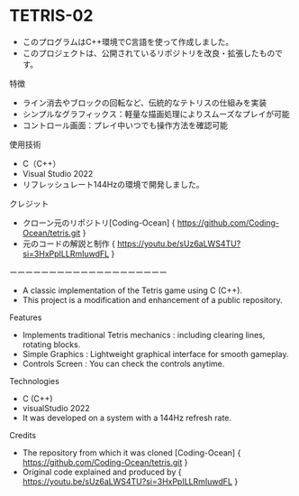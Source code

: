 ﻿# TETRIS-02
- このプログラムはC++環境でC言語を使って作成しました。 
- このプロジェクトは、公開されているリポジトリを改良・拡張したものです。


特徴
- ライン消去やブロックの回転など、伝統的なテトリスの仕組みを実装
- シンプルなグラフィックス：軽量な描画処理によりスムーズなプレイが可能
- コントロール画面：プレイ中いつでも操作方法を確認可能


使用技術
- C（C++）
- Visual Studio 2022
- リフレッシュレート144Hzの環境で開発しました。


クレジット
- クローン元のリポジトリ[Coding-Ocean] { https://github.com/Coding-Ocean/tetris.git }
- 元のコードの解説と制作 { https://youtu.be/sUz6aLWS4TU?si=3HxPpILLRmIuwdFL }

ーーーーーーーーーーーーーーーーーーーー

- A classic implementation of the Tetris game using C (C++).
- This project is a modification and enhancement of a public repository.

Features
-  Implements traditional Tetris mechanics : including clearing lines, rotating blocks.
-  Simple Graphics : Lightweight graphical interface for smooth gameplay.
-  Controls Screen : You can check the controls anytime.

Technologies
- C (C++)
- visualStudio 2022
- It was developed on a system with a 144Hz refresh rate.

Credits
- The repository from which it was cloned [Coding-Ocean] { https://github.com/Coding-Ocean/tetris.git }
- Original code explained and produced by { https://youtu.be/sUz6aLWS4TU?si=3HxPpILLRmIuwdFL }
